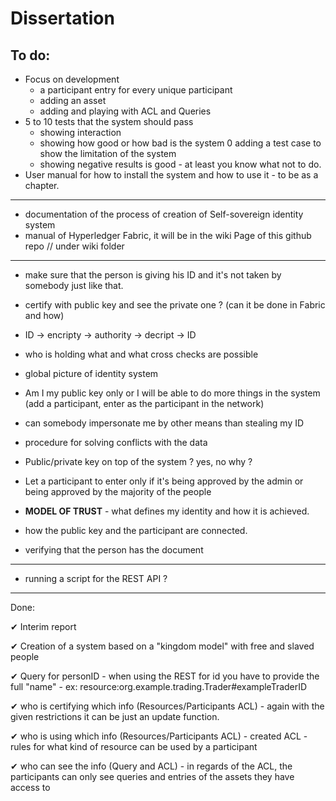 # Dissertation

To do:
---
- Focus on development 
    - a participant entry for every unique participant
    - adding an asset
    - adding and playing with ACL and Queries
- 5 to 10 tests that the system should pass 
    - showing interaction 
    - showing how good or how bad is the system
    0 adding a test case to show the limitation of the system
    - showing negative results is good - at least you know what not to do. 
- User manual for how to install the system and how to use it - to be as a chapter. 

---
- documentation of the process of creation of Self-sovereign identity system 
- manual of Hyperledger Fabric, it will be in the wiki Page of this github repo // under wiki folder
---

- make sure that the person is giving his ID and it's not taken by somebody just like that. 
- certify with public key and see the private one ? (can it be done in Fabric and how)
- ID -> encripty -> authority -> decript -> ID

   
- who is holding what and what cross checks are possible
- global picture of identity system
- Am I my public key only or I will be able to do more things in the system (add a participant, enter as the participant in the network)
- can somebody impersonate me by other means than stealing my ID
- procedure  for solving conflicts with the data 
- Public/private key on top of the system ? yes, no why ?
- Let a participant to enter only if it's being approved by the admin or being approved by the majority of the people 
- __MODEL OF TRUST__ - what defines my identity and how it is achieved. 
- how the public key and the participant are connected.
- verifying that the person has the document 
--- 
- running a script for the REST API ? 
---


Done: 

✔ Interim report

✔ Creation of a system based on a "kingdom model" with free and slaved people

✔ Query for personID - when using the REST for id you have to provide the full "name" - ex: resource:org.example.trading.Trader#exampleTraderID

✔ who is certifying which info (Resources/Participants ACL) - again with the given restrictions it can be just an update function. 

✔ who is using which info (Resources/Participants ACL) - created ACL - rules for what kind of resource can be used by a participant 
 
✔ who can see the info (Query and ACL) - in regards of the ACL, the participants can only see queries and entries of the assets they have access to